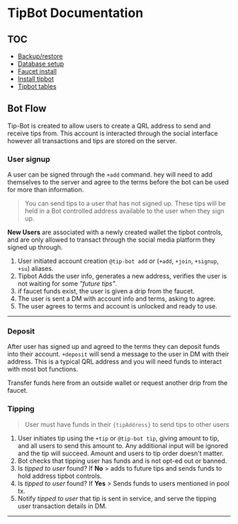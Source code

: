 # TipBot Documentation

## TOC


* [Backup/restore](/backup.md)
* [Database setup](/databaseSetup.md)
* [Faucet install](/faucet.md)
* [Install tipbot](/install/md)
* [Tipbot tables](/tables.md)

## Bot Flow

Tip-Bot is created to allow users to create a QRL address to send and receive tips from. This account is interacted through the social interface however all transactions and tips are stored on the server.


### User signup

A user can be signed through the `+add` command. hey will need to add themselves to the server and agree to the terms before the bot can be used for more than information. 

> You can send tips to a user that has not signed up. These tips will be held in a Bot controlled address available to the user when they sign up. 

**New Users** are associated with a newly created wallet the tipbot controls, and are only allowed to transact through the social media platform they signed up through.

1. User initiated account creation `@tip-bot add` or (`+add`, `+join`, `+signup`, `+su`) aliases.
2. Tipbot Adds the user info, generates a new address, verifies the user is not waiting for some *"future tips"*.
3. if faucet funds exist, the user is given a drip from the faucet.
4. The user is sent a DM with account info and terms, asking to agree.
5. The user agrees to terms and account is unlocked and ready to use.

---

### Deposit

After user has signed up and agreed to the terms they can deposit funds into their account. `+deposit` will send a message to the user in DM with their address. This is a typical QRL address and you will need funds to interact with most bot functions.

Transfer funds here from an outside wallet or request another drip from the faucet.


### Tipping

> User must have funds in their `{tipAddress}` to send tips to other users

1. User initiates tip using the `+tip` or `@tip-bot tip`, giving amount to tip, and all users to send this amount to. Any additional input will be ignored and the tip will succeed. Amount and users to tip order doesn't matter. 
2. Bot checks that tipping user has funds and is not opt-ed out or banned.
3. Is *tipped to user* found? If **No** > adds to future tips and sends funds to hold address tipbot controls.
4. Is *tipped to user* found? If **Yes** > Sends funds to users mentioned in pool tx. 
5. Notify *tipped to user* that tip is sent in service, and serve the tipping user transaction details in DM.

---


